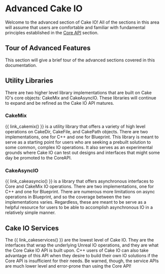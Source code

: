 # Advanced Cake IO
Welcome to the advanced section of Cake IO! All of the sections in this area will assume that users are comfortable and familiar with fundamental principles established in the [Core API](/core-api) section.

## Tour of Advanced Features
This section will give a brief tour of the advanced sections covered in this documentation. 

## Utility Libraries 
There are two higher level library implementations that are built on Cake IO's core objects: CakeMix and CakeAsyncIO. These libraries will continue to expand and be refined as the Cake IO API matures.

### CakeMix 
{{ link_cakemix() }} is a utility library that offers a variety of high level operations on CakeDir, CakeFile, and CakePath objects. There are two implementations, one for C++ and one for Blueprint. This library is meant to serve as a starting point for users who are seeking a prebuilt solution to some common, complex IO operations. It also serves as an experimental grounds where Cake IO can test out designs and interfaces that might some day be promoted to the CoreAPI. 

### CakeAsyncIO 
{{ link_cakeasyncio() }} is a library that offers asynchronous interfaces to Core and CakeMix IO operations. There are two implementations, one for C++ and one for Blueprint. There are numerous more limitations on async operations in Blueprint, and so the coverage between the two implementations varies. Regardless, these are meant to be serve as a helpful resource for users to be able to accomplish asynchronous IO in a relatively simple manner. 

## Cake IO Services
The {{ link_cakeservices() }} are the lowest level of Cake IO. They are the interfaces that wrap the underlying Unreal IO operations, and they are what the Core Cake IO API is built upon. C++ users of Cake IO can also take advantage of this API when they desire to build their own IO solutions if the Core API is insufficient for their needs. Be warned, though, the service APIs are much lower level and error-prone than using the Core API!


